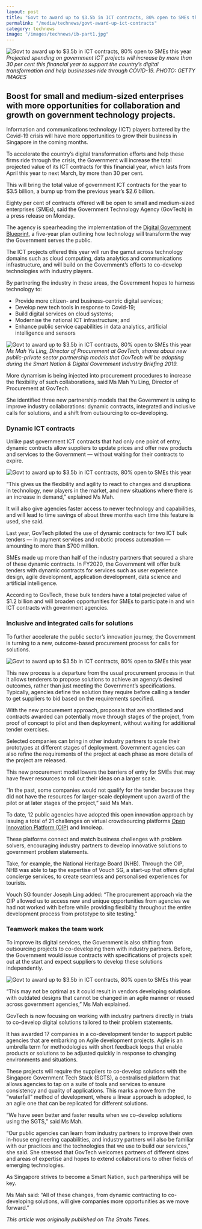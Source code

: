 ```yaml
---
layout: post
title: "Govt to award up to $3.5b in ICT contracts, 80% open to SMEs this year"
permalink: "/media/technews/govt-award-up-ict-contracts"
category: technews
image: "/images/technews/ib-part1.jpg"
---
```


![Govt to award up to $3.5b in ICT contracts, 80% open to SMEs this year](/images/technews/ib-part1.jpg)
*Projected spending on government ICT projects will increase by more than 30 per cent this financial year to support the country’s digital transformation and help businesses ride through COVID-19. PHOTO: GETTY IMAGES*


Boost for small and medium-sized enterprises with more opportunities for collaboration and growth on government technology projects.
---

Information and communications technology (ICT) players battered by the Covid-19 crisis will have more opportunities to grow their business in Singapore in the coming months.

To accelerate the country’s digital transformation efforts and help these firms ride through the crisis, the Government will increase the total projected value of its ICT contracts for this financial year, which lasts from April this year to next March, by more than 30 per cent.

This will bring the total value of government ICT contracts for the year to $3.5 billion, a bump up from the previous year’s $2.6 billion.

Eighty per cent of contracts offered will be open to small and medium-sized enterprises (SMEs), said the Government Technology Agency (GovTech) in a press release on Monday.

The agency is spearheading the implementation of the [Digital Government Blueprint](https://www.tech.gov.sg/digital-government-blueprint/), a five-year plan outlining how technology will transform the way the Government serves the public.

The ICT projects offered this year will run the gamut across technology domains such as cloud computing, data analytics and communications infrastructure, and will build on the Government’s efforts to co-develop technologies with industry players.

By partnering the industry in these areas, the Government hopes to harness technology to:

  - Provide more citizen- and business-centric digital services;
  - Develop new tech tools in response to Covid-19;
  - Build digital services on cloud systems;
  - Modernise the national ICT infrastructure; and
  - Enhance public service capabilities in data analytics, artificial intelligence and sensors


![Govt to award up to $3.5b in ICT contracts, 80% open to SMEs this year](/images/technews/ib-part2.jpg)
*Ms Mah Yu Ling, Director of Procurement at GovTech, shares about new public-private sector partnership models that GovTech will be adopting during the Smart Nation & Digital Government Industry Briefing 2019.*

More dynamism is being injected into procurement procedures to increase the flexibility of such collaborations, said Ms Mah Yu Ling, Director of Procurement at GovTech.

She identified three new partnership models that the Government is using to improve industry collaborations: dynamic contracts, integrated and inclusive calls for solutions, and a shift from outsourcing to co-developing.

### **Dynamic ICT contracts**

Unlike past government ICT contracts that had only one point of entry, dynamic contracts allow suppliers to update prices and offer new products and services to the Government — without waiting for their contracts to expire.

![Govt to award up to $3.5b in ICT contracts, 80% open to SMEs this year](/images/technews/ib-part3.jpg)

“This gives us the flexibility and agility to react to changes and disruptions in technology, new players in the market, and new situations where there is an increase in demand,” explained Ms Mah.

It will also give agencies faster access to newer technology and capabilities, and will lead to time savings of about three months each time this feature is used, she said.

Last year, GovTech piloted the use of dynamic contracts for two ICT bulk tenders — in payment services and robotic process automation — amounting to more than $700 million.

SMEs made up more than half of the industry partners that secured a share of these dynamic contracts.
In FY2020, the Government will offer bulk tenders with dynamic contracts for services such as user experience design, agile development, application development, data science and artificial intelligence.

According to GovTech, these bulk tenders have a total projected value of $1.2 billion and will broaden opportunities for SMEs to participate in and win ICT contracts with government agencies.

### **Inclusive and integrated calls for solutions**

To further accelerate the public sector’s innovation journey, the Government is turning to a new, outcome-based procurement process for calls for solutions.

![Govt to award up to $3.5b in ICT contracts, 80% open to SMEs this year](/images/technews/ib-part4.jpg)

This new process is a departure from the usual procurement process in that it allows tenderers to propose solutions to achieve an agency’s desired outcomes, rather than just meeting the Government’s specifications.
Typically, agencies define the solution they require before calling a tender to get suppliers to bid based on the requirements specified.

With the new procurement approach, proposals that are shortlisted and contracts awarded can potentially move through stages of the project, from proof of concept to pilot and then deployment, without waiting for additional tender exercises.

Selected companies can bring in other industry partners to scale their prototypes at different stages of deployment. Government agencies can also refine the requirements of the project at each phase as more details of the project are released.

This new procurement model lowers the barriers of entry for SMEs that may have fewer resources to roll out their ideas on a larger scale.

“In the past, some companies would not qualify for the tender because they did not have the resources for larger-scale deployment upon award of the pilot or at later stages of the project,” said Ms Mah.

To date, 12 public agencies have adopted this open innovation approach by issuing a total of 21 challenges on virtual crowdsourcing platforms [Open Innovation Platform (OIP)](https://www.openinnovation.sg/about) and Innoleap.

These platforms connect and match business challenges with problem solvers, encouraging industry partners to develop innovative solutions to government problem statements.

Take, for example, the National Heritage Board (NHB). Through the OIP, NHB was able to tap the expertise of Vouch SG, a start-up that offers digital concierge services, to create seamless and personalised experiences for tourists.

Vouch SG founder Joseph Ling added: “The procurement approach via the OIP allowed us to access new and unique opportunities from agencies we had not worked with before while providing flexibility throughout the entire development process from prototype to site testing.”

### **Teamwork makes the team work**

To improve its digital services, the Government is also shifting from outsourcing projects to co-developing them with industry partners.
Before, the Government would issue contracts with specifications of projects spelt out at the start and expect suppliers to develop these solutions independently.

![Govt to award up to $3.5b in ICT contracts, 80% open to SMEs this year](/images/technews/ib-part5.jpg)

“This may not be optimal as it could result in vendors developing solutions with outdated designs that cannot be changed in an agile manner or reused across government agencies,” Ms Mah explained.

GovTech is now focusing on working with industry partners directly in trials to co-develop digital solutions tailored to their problem statements.

It has awarded 17 companies in a co-development tender to support public agencies that are embarking on Agile development projects. Agile is an umbrella term for methodologies with short feedback loops that enable products or solutions to be adjusted quickly in response to changing environments and situations.

These projects will require the suppliers to co-develop solutions with the Singapore Government Tech Stack (SGTS), a centralised platform that allows agencies to tap on a suite of tools and services to ensure consistency and quality of applications.
This marks a move from the “waterfall” method of development, where a linear approach is adopted, to an agile one that can be replicated for different solutions.

“We have seen better and faster results when we co-develop solutions using the SGTS,” said Ms Mah.

“Our public agencies can learn from industry partners to improve their own in-house engineering capabilities, and industry partners will also be familiar with our practices and the technologies that we use to build our services,” she said.
She stressed that GovTech welcomes partners of different sizes and areas of expertise and hopes to extend collaborations to other fields of emerging technologies.

As Singapore strives to become a Smart Nation, such partnerships will be key.

Ms Mah said: “All of these changes, from dynamic contracting to co-developing solutions, will give companies more opportunities as we move forward.”

*This article was originally published on The Straits Times.*
